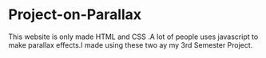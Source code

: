 # Project-on-Parallax
This website is only made HTML  and CSS .A lot of people uses javascript to make parallax effects.I made using these two ay my 3rd Semester Project.
